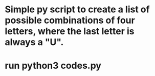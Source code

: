 # Simple py script to create a list of possible combinations of four letters, where the last letter is always a "U".
# run python3 codes.py  
